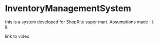 # InventoryManagementSystem
this is a system developed for ShopRite super mart.
Assumptions made : 
i. 
ii.


link to video: 
